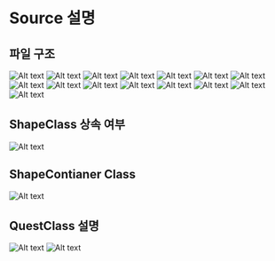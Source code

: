 # Source 설명

파일 구조
-------------
![Alt text](/readme_resource/classes.png)
![Alt text](/readme_resource/battle.png)
![Alt text](/readme_resource/common.png)
![Alt text](/readme_resource/dotmonster.png)
![Alt text](/readme_resource/etc.png)
![Alt text](/readme_resource/hospital.png)
![Alt text](/readme_resource/item.png)
![Alt text](/readme_resource/map.png)
![Alt text](/readme_resource/monsterlist.png)
![Alt text](/readme_resource/player.png)
![Alt text](/readme_resource/quest.png)
![Alt text](/readme_resource/stampcharge.png)
![Alt text](/readme_resource/talk.png)
![Alt text](/readme_resource/tutorial.png)
![Alt text](/readme_resource/village.png)

ShapeClass 상속 여부
-------------
![Alt text](/readme_resource/source1.png)

ShapeContianer Class
-------------
![Alt text](/readme_resource/source2.png)

QuestClass 설명
-------------
![Alt text](/readme_resource/source3.png)
![Alt text](/readme_resource/source4.png)


